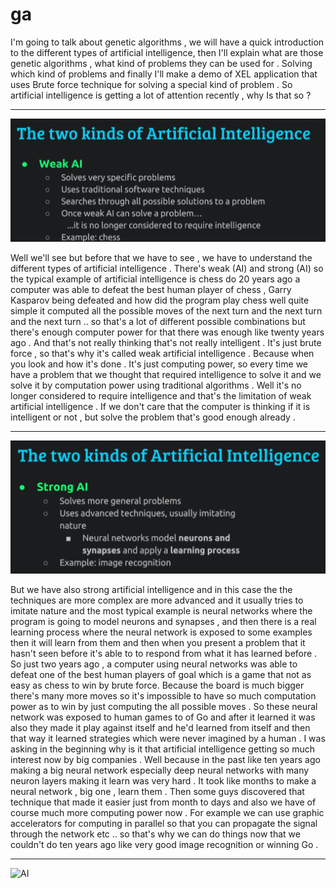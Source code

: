# ga

I'm going to talk about genetic algorithms ,  we will have a quick introduction to the different types of artificial intelligence, then I'll explain what are those genetic algorithms , what kind of problems they can be used for . Solving which kind of problems and finally I'll make a demo of XEL application that uses Brute force technique for solving a special kind of problem . So artificial intelligence is getting a lot of attention recently , why Is that so ?

-----------------------------------------------
![AI](Untitled2.png)

Well we'll see but before that we have to see , we have to understand the different types of artificial intelligence . There's weak (AI) and strong (AI) so the typical example of artificial intelligence is chess do 20 years ago a computer was able to defeat the best human player of chess , Garry Kasparov being defeated and how did the program play chess well quite simple it computed all the possible moves of the next turn and the next turn and the next turn .. so that's a lot of different possible combinations but there's enough computer power for that there was enough like twenty years ago . And that's not really thinking that's not really intelligent . It's just brute force , so that's why it's called weak artificial intelligence . Because when you look and how it's done . It's just computing power, so every time we have a problem that we thought that required intelligence to solve it and we solve it by computation power using traditional algorithms . Well it's no longer considered to require intelligence and that's the limitation of weak artificial intelligence . If we don't care that the computer is thinking if it is intelligent or not  , but solve the problem that's good enough already .

-----------------------------------------------
![AI](Untitled3.png)

But we have also strong artificial intelligence and in this case the the techniques are more complex are more advanced and it usually tries to imitate nature and the most typical example is neural networks where the program is going to model neurons and synapses , and then there is a real learning process where the neural network is exposed to some examples then it will learn from them and then when you present a problem that it hasn't seen before it's able to to respond from what it has learned before . So just two years ago , a computer using neural networks was able to defeat one of the best human players of goal which is a game that not as easy as chess  to win by brute force. Because the board is much bigger there's many more moves so it's impossible to have so much computation power as to win by just computing the all possible moves . So these neural network was exposed to human games to of Go and after it learned it was also they made it play against itself and he'd learned from itself and then that way it learned strategies which were never imagined by a human .  I was asking in the beginning why is it that artificial intelligence getting so much interest now by big companies . Well because in the past like ten years ago making a big neural network especially deep neural networks with many neuron layers making it learn was very hard . It took like months to make a neural network  , big one , learn them . Then some guys discovered that technique that made it easier just from month to days and also we have of course much more computing power now . For example we can use graphic accelerators for computing in parallel so that you can propagate the signal through the network etc .. so that's why we can do things now that we couldn't do ten years ago like very good image recognition or winning Go .

---------------------------------------------
![AI](Untitled9.png)


